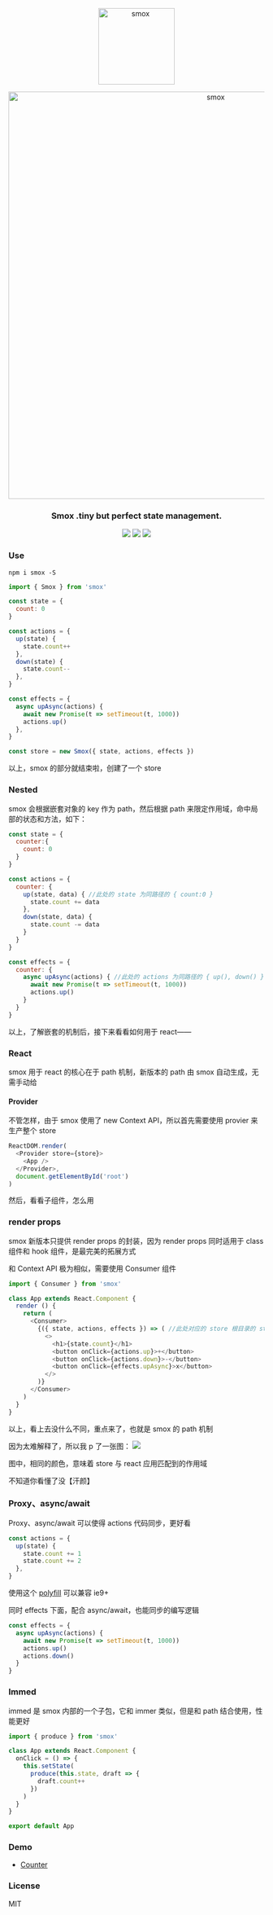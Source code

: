 <p align="center"><img src="https://ws1.sinaimg.cn/large/0065Zy9egy1g3cki7ywukj30dw0dwgnn.jpg" alt="smox" width="150"/></p>
<p align="center"><img src="https://ws1.sinaimg.cn/large/0065Zy9egy1g3cjhwzv7dj31d80yck2x.jpg" alt="smox" width="800"/></p>
<h3 align="center">Smox .tiny but perfect state management.</h3>
<p align="center">
<a href="https://npmjs.com/package/smox"><img src="https://img.shields.io/npm/v/smox.svg?style=flat-square"></a>
<a href="https://npmjs.com/package/smox"><img src="https://img.shields.io/npm/dt/smox.svg?style=flat-square"></a>
<a href="https://bundlephobia.com/result?p=smox"><img src="https://img.shields.io/bundlephobia/minzip/smox.svg?style=flat-square"></a>
</p>

### Use

```shell
npm i smox -S
```

```js
import { Smox } from 'smox'

const state = {
  count: 0
}

const actions = {
  up(state) {
    state.count++
  },
  down(state) {
    state.count--
  },
}

const effects = {
  async upAsync(actions) {
    await new Promise(t => setTimeout(t, 1000))
    actions.up()
  },
}

const store = new Smox({ state, actions, effects })
```

以上，smox 的部分就结束啦，创建了一个 store


### Nested

smox 会根据嵌套对象的 key 作为 path，然后根据 path 来限定作用域，命中局部的状态和方法，如下：

```js
const state = {
  counter:{
    count: 0
  }
}

const actions = {
  counter: {
    up(state, data) { //此处的 state 为同路径的 { count:0 }
      state.count += data
    },
    down(state, data) {
      state.count -= data
    }
  }
}

const effects = {
  counter: {
    async upAsync(actions) { //此处的 actions 为同路径的 { up(), down() }
      await new Promise(t => setTimeout(t, 1000))
      actions.up()
    }
  }
}
```

以上，了解嵌套的机制后，接下来看看如何用于 react——

### React

smox 用于 react 的核心在于 path 机制，新版本的 path 由 smox 自动生成，无需手动给

#### Provider

不管怎样，由于 smox 使用了 new Context API，所以首先需要使用 provier 来生产整个 store

```JavaScript
ReactDOM.render(
  <Provider store={store}>
    <App />
  </Provider>,
  document.getElementById('root')
)
```

然后，看看子组件，怎么用

### render props

smox 新版本只提供 render props 的封装，因为 render props 同时适用于 class 组件和 hook 组件，是最完美的拓展方式

和 Context API 极为相似，需要使用 Consumer 组件

```js
import { Consumer } from 'smox'

class App extends React.Component {
  render () {
    return (
      <Consumer>
        {({ state, actions, effects }) => ( //此处对应的 store 根目录的 state
          <>
            <h1>{state.count}</h1>
            <button onClick={actions.up}>+</button>
            <button onClick={actions.down}>-</button>
            <button onClick={effects.upAsync}>x</button>
          </>
        )}
      </Consumer>
    )
  }
}
```
以上，看上去没什么不同，重点来了，也就是 smox 的 path 机制

因为太难解释了，所以我 p 了一张图：
![](https://ws1.sinaimg.cn/mw690/0065Zy9egy1g3citm0pacj31e00ycgxk.jpg)

图中，相同的颜色，意味着 store 与 react 应用匹配到的作用域

不知道你看懂了没【汗颜】

### Proxy、async/await

Proxy、async/await 可以使得 actions 代码同步，更好看

```js
const actions = {
  up(state) {
    state.count += 1
    state.count += 2
  },
}
```

使用这个 [polyfill](https://github.com/GoogleChrome/proxy-polyfill) 可以兼容 ie9+

同时 effects 下面，配合 async/await，也能同步的编写逻辑

```js
const effects = {
  async upAsync(actions) {
    await new Promise(t => setTimeout(t, 1000))
    actions.up()
    actions.down()
  }
}
```

### Immed

immed 是 smox 内部的一个子包，它和 immer 类似，但是和 path 结合使用，性能更好

```js
import { produce } from 'smox'

class App extends React.Component {
  onClick = () => {
    this.setState(
      produce(this.state, draft => {
        draft.count++
      })
    )
  }
}

export default App
```
### Demo

- [Counter](https://ws1.sinaimg.cn/mw690/0065Zy9egy1g3cih8llu2j314a0ycdp6.jpg)

### License

MIT
